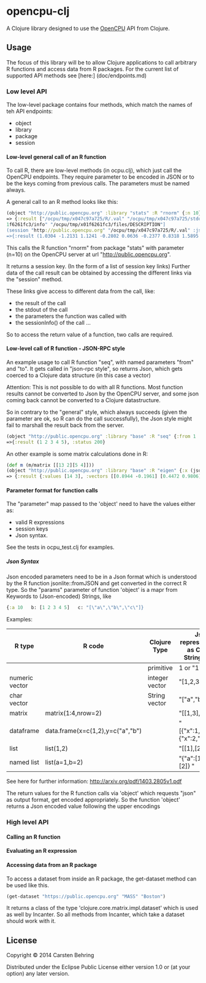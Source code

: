 # opencpu-clj

A Clojure library designed to use the [OpenCPU](http://opencpu.org) API from Clojure.

## Usage

The focus of this library will be to allow Clojure applications  to call arbitrary R functions and access data from R packages.
For the current list of supported API methods see [here:] (doc/endpoints.md)


### Low level API 

The low-level package contains four methods, which match the names of teh API endpoints:

- object
- library
- package
- session


#### Low-level general call of an R function
To call R, there are low-level methods (in ocpu.clj), which just call the OpenCPU endpoints.
They require parameter to be encoded in JSON or to be the keys coming from previous calls.
The parameters must be named always.


A general call to an R method looks like this:
````Clojure
(object "http://public.opencpu.org" :library "stats" :R "rnorm" {:n 10})
=> {:result ["/ocpu/tmp/x047c97a725/R/.val" "/ocpu/tmp/x047c97a725/stdout" "/ocpu/tmp/x047c97a725/source" "/ocpu/tmp/x047c97a725/console" "/ocpu/tmp/x047c97a725/info" "/ocpu/tmp/x047c97a725/files/DESCRIPTION"], :status 201}
1f6261fc3/info" "/ocpu/tmp/x01f6261fc3/files/DESCRIPTION"]
(session "http://public.opencpu.org" "/ocpu/tmp/x047c97a725/R/.val" :json )
=>{:result (1.0304 -1.2131 1.1241 -0.2802 0.0636 -0.2377 0.8318 1.5895 1.9314 0.2717), :status 200}
````
This calls the R function "rnorm" from package "stats" with parameter (n=10) on the OpenCPU server at url "http://public.opencpu.org".

It returns a session key. (In the form of a list of session key links)
Further data of the call result can be obtained by accessing the different links via the "session" method.

These links give access to different data from the call, like:

- the result of the call
- the stdout of the call
- the parameters the function was called with
- the sessionInfo() of the call
...

So to access the return value of a function, two calls are required.

#### Low-level call of R function - JSON-RPC style

An example usage to call R function "seq", with named parameters "from" and "to".
It gets called in "json-rpc style", so returns Json, which gets coerced to a Clojure data structure (in this case a vector)

Attention: This is not possible to do with all R functions. Most function results cannot be converted to Json by the OpenCPU server,
 and some json coming back cannot be converted to a Clojure datastructure.

So in contrary to the "general" style, which always succeeds (given the parameter are ok, so R can do the call successfully),
 the Json style might fail to marshall the result back from the server.

````Clojure
(object "http://public.opencpu.org" :library "base" :R "seq" {:from 1 :to 5} :json)
=>{:result (1 2 3 4 5), :status 200}
````

An other example is some matrix calculations done in R:

````Clojure
(def m (m/matrix [[13 2][5 4]]))
(object "http://public.opencpu.org" :library "base" :R "eigen" {:x (json/write-str m)} :json)
=> {:result {:values [14 3], :vectors [[0.8944 -0.1961] [0.4472 0.9806]]}, :status 200}
````

#### Parameter format for function calls
The "parameter" map passed to the 'object' need to have the values either as:

- valid R expressions
- session keys
- Json syntax.

See the tests in ocpu_test.clj for examples.

##### Json Syntax
Json encoded parameters need to be in a Json format which is understood by the R function jsonlite::fromJSON and get converted in the correct R type.
So the "params" parameter of function 'object' is a mapr from Keywords to (Json-encoded) Strings, like

````Clojure
{:a 10   b: [1 2 3 4 5]   c: "[\"a\",\"b\",\"c\"]}
````


Examples:

 R type         | R code                            | Clojure Type        | Json representation as Clojure String literal
----------------|-----------------------------------|-------------------- |-----------------------
                |                                   |primitive            | 1  or "1"
 numeric vector |                                   |integer vector       | "[1,2,3]"
 char vector    |                                   |String vector        | "[\"a\",\"b\",\"c\"
 matrix         | matrix(1:4,nrow=2)                |                     | "[[1,3],[2,4]]
 dataframe      | data.frame(x=c(1,2),y=c("a","b")  |                     | "[{\"x\":1,\"y\":\"a\"},{\"x\":2,\"y\":\"b\"}]"
 list           | list(1,2)                         |                     | "[[1],[2]]"
 named list     | list(a=1,b=2)                     |                     | "{\"a\":[1],\"b\":[2]} "


See here for further information: http://arxiv.org/pdf/1403.2805v1.pdf

The return values for the R function calls via 'object' which requests "json" as output format, get encoded appropriately.
So the function 'object' returns a Json encoded value following the upper encodings

### High level API 

#### Calling an R function

#### Evaluating an R expression


#### Accessing data from an R package

To access a dataset from inside an R package, the get-dataset method can be used like this.
````Clojure
(get-dataset "https://public.opencpu.org" "MASS" "Boston")
````
It returns a class of the type 'clojure.core.matrix.impl.dataset' which is used as well by Incanter.
So all methods from Incanter, which take a dataset should work with it.


## License

Copyright © 2014 Carsten Behring

Distributed under the Eclipse Public License either version 1.0 or (at
your option) any later version.
